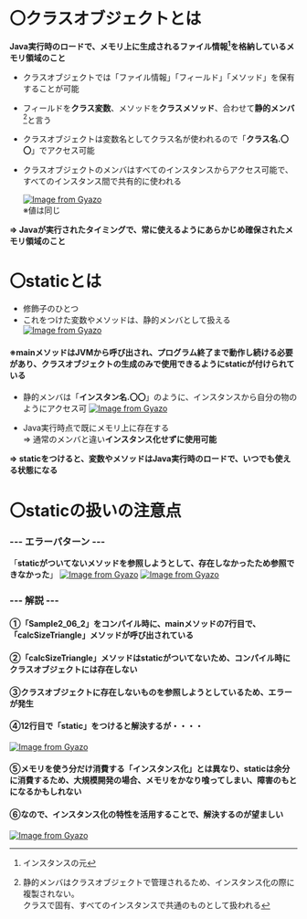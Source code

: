 # 〇クラスオブジェクトとは
**Java実行時のロードで、メモリ上に生成されるファイル情報[^1]を格納しているメモリ領域のこと**
- クラスオブジェクトでは「ファイル情報」「フィールド」「メソッド」を保有することが可能
- フィールドを**クラス変数**、メソッドを**クラスメソッド**、合わせて**静的メンバ**[^2]と言う
- クラスオブジェクトは変数名としてクラス名が使われるので「**クラス名.〇〇**」でアクセス可能
- クラスオブジェクトのメンバはすべてのインスタンスからアクセス可能で、すべてのインスタンス間で共有的に使われる
  
  [![Image from Gyazo](https://i.gyazo.com/7f99c9cdfbb9c601fb1cd8604977921f.png)](https://gyazo.com/7f99c9cdfbb9c601fb1cd8604977921f)\
  ※値は同じ

[^1]:インスタンスの元
[^2]:静的メンバはクラスオブジェクトで管理されるため、インスタンス化の際に複製されない。\
クラスで固有、すべてのインスタンスで共通のものとして扱われる

**⇒ Javaが実行されたタイミングで、常に使えるようにあらかじめ確保されたメモリ領域のこと**

# 〇staticとは
- 修飾子のひとつ
- これをつけた変数やメソッドは、静的メンバとして扱える
  [![Image from Gyazo](https://i.gyazo.com/991a20b6f86e89e15de0870c5abec007.png)](https://gyazo.com/991a20b6f86e89e15de0870c5abec007)

#### ※mainメソッドはJVMから呼び出され、プログラム終了まで動作し続ける必要があり、クラスオブジェクトの生成のみで使用できるようにstaticが付けられている
  
- 静的メンバは「**インスタン名.〇〇**」のように、インスタンスから自分の物のようにアクセス可
  [![Image from Gyazo](https://i.gyazo.com/1a7a5911f17ba5db1be63cc8f7f126b7.png)](https://gyazo.com/1a7a5911f17ba5db1be63cc8f7f126b7)
  
- Java実行時点で既にメモリ上に存在する\
  ⇒ 通常のメンバと違い**インスタンス化せずに使用可能**

**⇒ staticをつけると、変数やメソッドはJava実行時のロードで、いつでも使える状態になる**

# 〇staticの扱いの注意点
### --- エラーパターン ---
「**staticがついてないメソッドを参照しようとして、存在しなかったため参照できなかった**」
  [![Image from Gyazo](https://i.gyazo.com/8b16ebc5f7a5c9146299f32db85014bf.png)](https://gyazo.com/8b16ebc5f7a5c9146299f32db85014bf)
  [![Image from Gyazo](https://i.gyazo.com/489db1d8bf872b17af4f2aaca172cf50.png)](https://gyazo.com/489db1d8bf872b17af4f2aaca172cf50)

### --- 解説 ---
#### ①「Sample2_06_2」をコンパイル時に、mainメソッドの7行目で、「calcSizeTriangle」メソッドが呼び出されている
#### ②「calcSizeTriangle」メソッドはstaticがついてないため、コンパイル時にクラスオブジェクトには存在しない
#### ③クラスオブジェクトに存在しないものを参照しようとしているため、エラーが発生
#### ④12行目で「static」をつけると解決するが・・・・
  [![Image from Gyazo](https://i.gyazo.com/1828dd6aabdf7a2be950fab24ba557b7.png)](https://gyazo.com/1828dd6aabdf7a2be950fab24ba557b7)
#### ⑤メモリを使う分だけ消費する「インスタンス化」とは異なり、staticは余分に消費するため、大規模開発の場合、メモリをかなり喰ってしまい、障害のもとになるかもしれない
#### ⑥なので、インスタンス化の特性を活用することで、解決するのが望ましい
  [![Image from Gyazo](https://i.gyazo.com/bff4175affe04d9b8b2ca57b428b9d84.png)](https://gyazo.com/bff4175affe04d9b8b2ca57b428b9d84)
